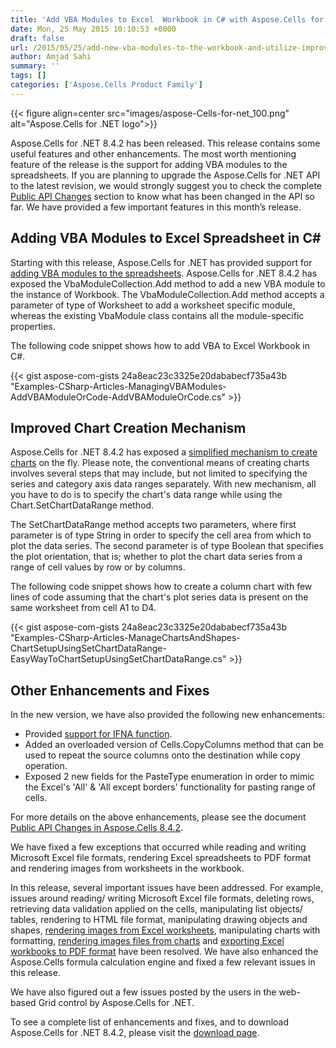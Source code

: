 ```yaml
---
title: 'Add VBA Modules to Excel  Workbook in C# with Aspose.Cells for .NET'
date: Mon, 25 May 2015 10:10:53 +0000
draft: false
url: /2015/05/25/add-new-vba-modules-to-the-workbook-and-utilize-improved-chart-creation-approach-with-aspose.cells-for-.net-8.4.2/
author: Amjad Sahi
summary: ''
tags: []
categories: ['Aspose.Cells Product Family']
---
```




{{< figure align=center src="images/aspose-Cells-for-net_100.png" alt="Aspose.Cells for .NET logo">}}


Aspose.Cells for .NET 8.4.2 has been released. This release contains some useful features and other enhancements. The most worth mentioning feature of the release is the support for adding VBA modules to the spreadsheets. If you are planning to upgrade the Aspose.Cells for .NET API to the latest revision, we would strongly suggest you to check the complete [Public API Changes][1] section to know what has been changed in the API so far. We have provided a few important features in this month’s release.

## Adding VBA Modules to Excel Spreadsheet in C#

Starting with this release, Aspose.Cells for .NET has provided support for [adding VBA modules to the spreadsheets][2]. Aspose.Cells for .NET 8.4.2 has exposed the VbaModuleCollection.Add method to add a new VBA module to the instance of Workbook. The VbaModuleCollection.Add method accepts a parameter of type of Worksheet to add a worksheet specific module, whereas the existing VbaModule class contains all the module-specific properties.

The following code snippet shows how to add VBA to Excel Workbook in C#.

{{< gist aspose-com-gists 24a8eac23c3325e20dababecf735a43b "Examples-CSharp-Articles-ManagingVBAModules-AddVBAModuleOrCode-AddVBAModuleOrCode.cs" >}}

## Improved Chart Creation Mechanism

Aspose.Cells for .NET 8.4.2 has exposed a [simplified mechanism to create charts][3] on the fly. Please note, the conventional means of creating charts involves several steps that may include, but not limited to specifying the series and category axis data ranges separately. With new mechanism, all you have to do is to specify the chart's data range while using the Chart.SetChartDataRange method.

The SetChartDataRange method accepts two parameters, where first parameter is of type String in order to specify the cell area from which to plot the data series. The second parameter is of type Boolean that specifies the plot orientation, that is; whether to plot the chart data series from a range of cell values by row or by columns.

The following code snippet shows how to create a column chart with few lines of code assuming that the chart's plot series data is present on the same worksheet from cell A1 to D4.

{{< gist aspose-com-gists 24a8eac23c3325e20dababecf735a43b "Examples-CSharp-Articles-ManageChartsAndShapes-ChartSetupUsingSetChartDataRange-EasyWayToChartSetupUsingSetChartDataRange.cs" >}}

## Other Enhancements and Fixes

In the new version, we have also provided the following new enhancements:

*   Provided [support for IFNA function][4].
*   Added an overloaded version of Cells.CopyColumns method that can be used to repeat the source columns onto the destination while copy operation.
*   Exposed 2 new fields for the PasteType enumeration in order to mimic the Excel's 'All' & 'All except borders' functionality for pasting range of cells.

For more details on the above enhancements, please see the document [Public API Changes in Aspose.Cells 8.4.2][5].

We have fixed a few exceptions that occurred while reading and writing Microsoft Excel file formats, rendering Excel spreadsheets to PDF format and rendering images from worksheets in the workbook.

In this release, several important issues have been addressed. For example, issues around reading/ writing Microsoft Excel file formats, deleting rows, retrieving data validation applied on the cells, manipulating list objects/ tables, rendering to HTML file format, manipulating drawing objects and shapes, [rendering images from Excel worksheets][6], manipulating charts with formatting, [rendering images files from charts][7] and [exporting Excel workbooks to PDF format][8] have been resolved. We have also enhanced the Aspose.Cells formula calculation engine and fixed a few relevant issues in this release.

We have also figured out a few issues posted by the users in the web-based Grid control by Aspose.Cells for .NET.

To see a complete list of enhancements and fixes, and to download Aspose.Cells for .NET 8.4.2, please visit the [download page][9].




[1]: http://docs.aspose.com/display/cellsnet/Migrating+from+Earlier+Versions+of+Aspose.Cells
[2]: http://docs.aspose.com/display/cellsnet/Adding+VBA+Module+and+Code+using+Aspose.Cells
[3]: http://docs.aspose.com/display/cellsnet/Easy+way+for+Chart+Setup+using+Chart.SetChartDataRange+method
[4]: http://docs.aspose.com/display/cellsnet/Calculating+IFNA+function+using+Aspose.Cells
[5]: http://docs.aspose.com/display/cellsnet/Public+API+Changes+in+Aspose.Cells+8.4.2
[6]: http://docs.aspose.com/display/cellsnet/Converting+Worksheet+to+Image
[7]: https://docs.aspose.com/display/cellsnet/Convert+an+Excel+Chart+to+Image
[8]: http://docs.aspose.com/display/cellsnet/Converting+Excel+to+PDF+Files
[9]: https://downloads.aspose.com/cells/net




